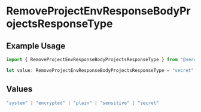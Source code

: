 # RemoveProjectEnvResponseBodyProjectsResponseType

## Example Usage

```typescript
import { RemoveProjectEnvResponseBodyProjectsResponseType } from "@vercel/sdk/models/operations/removeprojectenv.js";

let value: RemoveProjectEnvResponseBodyProjectsResponseType = "secret";
```

## Values

```typescript
"system" | "encrypted" | "plain" | "sensitive" | "secret"
```
